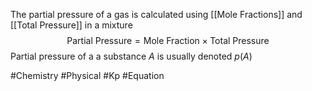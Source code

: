 The partial pressure of a gas is calculated using [[Mole Fractions]] and [[Total Pressure]] in a mixture
$$
\text{Partial Pressure}=\text{Mole Fraction}\times \text{Total Pressure}
$$
Partial pressure of a a substance $A$ is usually denoted $p(A)$

#Chemistry #Physical #Kp #Equation